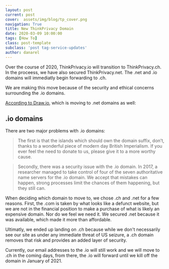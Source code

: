 ```yaml
---
layout: post
current: post
cover:  assets/img/blog/tp_cover.png
navigation: True
title: New ThinkPrivacy Domain
date: 2020-03-09 10:00:00
tags: [How To]
class: post-template
subclass: 'post tag-service-updates'
author: danarel
---
```


Over the course of 2020, ThinkPrivacy.io will transition to ThinkPrivacy.ch. In the proceess, we have also secured ThinkPrivacy.net. The .net and .io domains will immediatly begin forwarding to .ch. 

We are making this move because of the security and ethical concerns surrounding the .io domains. 

[According to Draw.io](https://www.diagrams.net/blog/move-diagrams-net), which is moving to .net domains as well:

## .io domains

There are two major problems with .io domains:

>The first is that the islands which should own the domain suffix, don’t, thanks to a wonderful piece of modern day British Imperialism. If you ever feel the need to donate to us, please give it to a more worthy cause.

>Secondly, there was a security issue with the .io domain. In 2017, a researcher managed to take control of four of the seven authoritative name servers for the .io domain. We accept that mistakes can happen, strong processes limit the chances of them happening, but they still can.

When deciding which domain to move to, we chose .ch and .net for a few reasons. First, the .com is taken by what looks like a defunct website, but we are not in the financial position to make a purchase of what is likely an expensive domain. Nor do we feel we need it. We secured .net because it was available, which made it more than affordable.

Ultimatly, we ended up landing on .ch because while we don't necessarily see our site as under any immediate threat of US seizure, a .ch domain removes that risk and provides an added layer of security. 

Currently, our email addresses to the .io will still work and we will move to .ch in the coming days, from there, the .io will forward until we kill off the domain in January of 2021. 